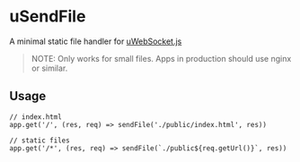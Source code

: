 # uSendFile

A minimal static file handler for [uWebSocket.js](https://github.com/uNetworking/uWebSockets.js)

> NOTE: Only works for small files. Apps in production should use nginx or similar.

## Usage

```
// index.html
app.get('/', (res, req) => sendFile('./public/index.html', res))

// static files
app.get('/*', (res, req) => sendFile(`./public${req.getUrl()}`, res))
```
